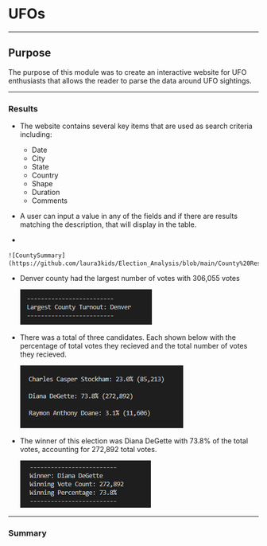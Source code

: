 # UFOs
____

## Purpose
The purpose of this module was to create an interactive website for UFO enthusiasts that allows the reader to parse the data around UFO sightings. 
  
___

### Results
* The website contains several key items that are used as search criteria including: 
   * Date
   * City
   * State
   * Country
   * Shape 
   * Duration
   * Comments

* A user can input a value in any of the fields and if there are results matching the description, that will display in the table.  
 
    
  
 *
 
    ![CountySummary](https://github.com/laura3kids/Election_Analysis/blob/main/County%20Results.png)

 * Denver county had the largest number of votes with 306,055 votes
 
    ![LargestCounty](https://github.com/laura3kids/Election_Analysis/blob/main/largest%20county.png)
 
 * There was a total of three candidates. Each shown below with the percentage of total votes they recieved and the total number of votes they recieved. 
 
    ![CandidateSummary](https://github.com/laura3kids/Election_Analysis/blob/main/candidate%20results.png)
 
 * The winner of this election was Diana DeGette with 73.8% of the total votes, accounting for 272,892 total votes. 
 
    ![WinnerSummary](https://github.com/laura3kids/Election_Analysis/blob/main/winner.png)
    
___

### Summary
